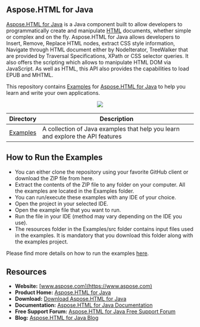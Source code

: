## Aspose.HTML for Java
[Aspose.HTML for Java](https://products.aspose.com/html/java) is a Java component built to allow developers to programmatically create and manipulate [HTML](https://wiki.fileformat.com/web/html/) documents, whether simple or complex and on the fly. Aspose.HTML for Java allows developers to Insert, Remove, Replace HTML nodes, extract CSS style information, Navigate through HTML document either by NodeIterator, TreeWalker that are provided by Traversal Specifications, XPath or CSS selector queries. It also offers the scripting which allows to manipulate HTML DOM via JavaScript. As well as HTML, this API also provides the capabilities to load EPUB and MHTML.

This repository contains [Examples](Examples) for [Aspose.HTML for Java](https://products.aspose.com/html/java) to help you learn and write your own applications.

<p align="center">

  <a title="Download complete Aspose.HTML for Java source code" href="https://github.com/aspose-html/Aspose.HTML-for-Java/archive/master.zip">
	<img src="https://raw.github.com/AsposeExamples/java-examples-dashboard/master/images/downloadZip-Button-Large.png" />
  </a>
</p>

Directory | Description
--------- | -----------
[Examples](Examples)  | A collection of Java examples that help you learn and explore the API features

## How to Run the Examples

+ You can either clone the repository using your favorite GitHub client or download the ZIP file from here.
+ Extract the contents of the ZIP file to any folder on your computer. All the examples are located in the Examples folder.
+ You can run/execute these examples with any IDE of your choice.
+ Open the project in your selected IDE.
+ Open the example file that you want to run.
+ Run the file in your IDE (method may vary depending on the IDE you use).
+ The resources folder in the Examples/src folder contains input files used in the examples. It is mandatory that you download this folder along with the examples project.

Please find more details on how to run the examples [here](https://docs.aspose.com/display/htmljava/How+to+Run+the+Examples).

## Resources

+ **Website:** [www.aspose.com](https://www.aspose.com)
+ **Product Home:** [Aspose.HTML for Java](https://products.aspose.com/html/java)
+ **Download:** [Download Aspose.HTML for Java](https://repository.aspose.com/webapp/#/artifacts/browse/tree/General/repo/com/aspose/aspose-html)
+ **Documentation:** [Aspose.HTML for Java Documentation](https://docs.aspose.com/display/htmljava/Home)
+ **Free Support Forum:** [Aspose.HTML for Java Free Support Forum](https://forum.aspose.com/c/html)
+ **Blog:** [Aspose.HTML for Java Blog](https://blog.aspose.com/category/aspose-products/aspose-html-product-family/)
